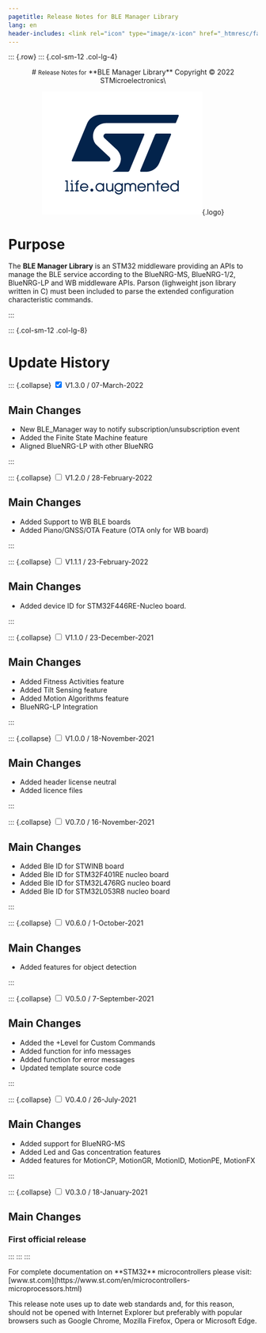 ```yaml
---
pagetitle: Release Notes for BLE Manager Library
lang: en
header-includes: <link rel="icon" type="image/x-icon" href="_htmresc/favicon.png" />
---
```


::: {.row}
::: {.col-sm-12 .col-lg-4}

<center>
# <small>Release Notes for</small> **BLE Manager Library**
Copyright &copy; 2022  STMicroelectronics\
    
[![ST logo](_htmresc/st_logo.png)](https://www.st.com){.logo}
</center>

# Purpose

The **BLE Manager Library** is an STM32 middleware providing an APIs  to manage the BLE service according to the BlueNRG-MS, BlueNRG-1/2, BlueNRG-LP and WB middleware APIs.
Parson (lighweight json library written in C) must been included to parse the extended configuration characteristic commands.

:::

::: {.col-sm-12 .col-lg-8}
# Update History

::: {.collapse}
<input type="checkbox" id="collapse-section10" checked aria-hidden="true">
<label for="collapse-section10" aria-hidden="true">V1.3.0 / 07-March-2022</label>
<div>

## Main Changes

- New BLE_Manager way to notify subscription/unsubscription event
- Added the Finite State Machine feature
- Aligned BlueNRG-LP with other BlueNRG

</div>

:::

::: {.collapse}
<input type="checkbox" id="collapse-section9" aria-hidden="true">
<label for="collapse-section9" aria-hidden="true">V1.2.0 / 28-February-2022</label>
<div>

## Main Changes

- Added Support to WB BLE boards
- Added Piano/GNSS/OTA Feature (OTA only for WB board)

</div>

:::

::: {.collapse}
<input type="checkbox" id="collapse-section8" aria-hidden="true">
<label for="collapse-section8" aria-hidden="true">V1.1.1 / 23-February-2022</label>
<div>

## Main Changes

- Added device ID for STM32F446RE-Nucleo board.

</div>

:::

::: {.collapse}
<input type="checkbox" id="collapse-section7" aria-hidden="true">
<label for="collapse-section7" aria-hidden="true">V1.1.0 / 23-December-2021</label>
<div>

## Main Changes

- Added Fitness Activities feature
- Added Tilt Sensing feature
- Added Motion Algorithms feature
- BlueNRG-LP Integration

</div>

:::

::: {.collapse}
<input type="checkbox" id="collapse-section6" aria-hidden="true">
<label for="collapse-section6" aria-hidden="true">V1.0.0 / 18-November-2021</label>
<div>

## Main Changes

- Added header license neutral
- Added licence files

</div>

:::

::: {.collapse}
<input type="checkbox" id="collapse-section5" aria-hidden="true">
<label for="collapse-section5" aria-hidden="true">V0.7.0 / 16-November-2021</label>
<div>

## Main Changes

- Added Ble ID for STWINB board
- Added Ble ID for STM32F401RE nucleo board
- Added Ble ID for STM32L476RG nucleo board
- Added Ble ID for STM32L053R8 nucleo board

</div>

:::

::: {.collapse}
<input type="checkbox" id="collapse-section4" aria-hidden="true">
<label for="collapse-section4" aria-hidden="true">V0.6.0 / 1-October-2021</label>
<div>

## Main Changes

- Added features for object detection

</div>

:::

::: {.collapse}
<input type="checkbox" id="collapse-section3" aria-hidden="true">
<label for="collapse-section3" aria-hidden="true">V0.5.0 / 7-September-2021</label>
<div>

## Main Changes 

- Added the +Level for Custom Commands
- Added function for info messages
- Added function for error messages
- Updated template source code

</div>

:::

::: {.collapse}
<input type="checkbox" id="collapse-section2" aria-hidden="true">
<label for="collapse-section2" aria-hidden="true">V0.4.0 / 26-July-2021</label>
<div>

## Main Changes 

- Added support for BlueNRG-MS
- Added Led and Gas concentration features
- Added features for MotionCP, MotionGR, MotionID, MotionPE, MotionFX

</div>

:::

::: {.collapse}
<input type="checkbox" id="collapse-section1" aria-hidden="true">
<label for="collapse-section1" aria-hidden="true">V0.3.0 / 18-January-2021</label>
<div>

## Main Changes

### First official release

</div>

:::
:::
:::

<footer class="sticky">
For complete documentation on **STM32**
microcontrollers please visit: [www.st.com](https://www.st.com/en/microcontrollers-microprocessors.html)

This release note uses up to date web standards and, for this reason, should not
be opened with Internet Explorer but preferably with popular browsers such as
Google Chrome, Mozilla Firefox, Opera or Microsoft Edge.
</footer>

